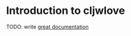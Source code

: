# Introduction to cljwlove

TODO: write [great documentation](http://jacobian.org/writing/what-to-write/)
